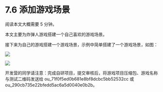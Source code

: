 # 7.6 添加游戏场景

阅读本文大概需要 5 分钟。

本文主要为炸弹人游戏搭建一个自己喜欢的游戏场景。

接下来为自己的游戏搭建一个游戏场景，示例中简单搭建了一个游戏场景，如图：

![](https://wstatic-a1.233leyuan.com/productdocs/static/boxcnezdNsc6inNuQoDqYftpwGh.png)

![](https://wstatic-a1.233leyuan.com/productdocs/static/boxcn1Lu7rft5tZEwqdhuNd9pPg.png)

开发营的同学请注意：完成自研项目，提交审核后，将游戏项目压缩包、游戏名称与测试二维码发送给 ou_71f0f5ed0b681e8bf8dcbc5bb52532cc 或 ou_290cb735e22bfedd5ac6a5d0040e0b2b。
